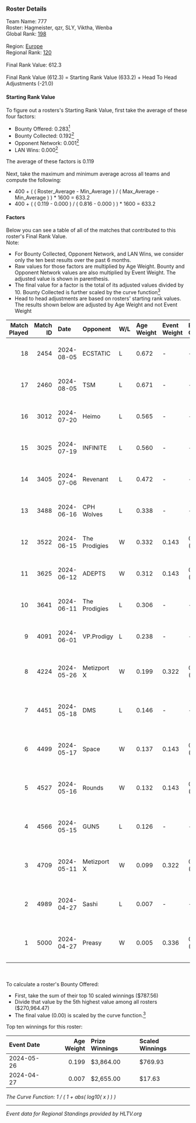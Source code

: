 ### Roster Details<br />
Team Name: 777<br />
Roster: Hagmeister, qzr, SLY, Viktha, Wenba<br />
Global Rank: [198](../../standings_global_2024_10_23.md)<br />
<br />
Region: [Europe]( ../../standings_europe_2024_10_23.md)<br />
Regional Rank: [120]( ../../standings_europe_2024_10_23.md)<br />
<br />
Final Rank Value:  612.3<br />
<br />
Final Rank Value (612.3) = Starting Rank Value (633.2) + Head To Head Adjustments (-21.0)<br />

#### Starting Rank Value<br />
To figure out a rosters's Starting Rank Value, first take the average of these four factors:<br />
- Bounty Offered: 0.283[<sup>1</sup>](#table2)
- Bounty Collected: 0.192[<sup>2</sup>](#table1)
- Opponent Network: 0.001[<sup>2</sup>](#table1)
- LAN Wins: 0.000[<sup>2</sup>](#table1)

The average of these factors is 0.119<br />
<br />
Next, take the maximum and minimum average across all teams and compute the following:<br />
- 400 + ( ( Roster_Average - Min_Average ) / ( Max_Average - Min_Average ) ) * 1600 = 633.2
- 400 + ( ( 0.119 - 0.000 ) / ( 0.816 - 0.000 ) ) * 1600 = 633.2


#### Factors<br />
Below you can see a table of all of the matches that contributed to this roster's Final Rank Value.<br />
Note:<br />

- For Bounty Collected, Opponent Network, and LAN Wins, we consider only the ten best results over the past 6 months.
- Raw values for those factors are multiplied by Age Weight. Bounty and Opponent Network values are also multiplied by Event Weight. The adjusted value is shown in parenthesis.
- The final value for a factor is the total of its adjusted values divided by 10. Bounty Collected is further scaled by the curve function[<sup>3</sup>](#curveFunction)
- Head to head adjustments are based on rosters' starting rank values. The results shown below are adjusted by Age Weight and not Event Weight
<span id="table1"></span><br />


| Match Played | Match ID | Date       | Opponent      | W/L | Age Weight | Event Weight | Bounty Collected | Opponent Network | LAN Wins  | H2H Adj. | Roster                                       |
| -: | -: | :- | :- | :- | :- | :- | :- | :- | :- | -: | :- |
|           18 |     2454 | 2024-08-05 | ECSTATIC      | L   | 0.672      | -            | -                | -                | -         |    -2.93 | Hagmeister, qzr, SLY, Viktha, Wenba          |
|           17 |     2460 | 2024-08-05 | TSM           | L   | 0.671      | -            | -                | -                | -         |    -2.61 | Hagmeister, qzr, SLY, Viktha, Wenba          |
|           16 |     3012 | 2024-07-20 | Heimo         | L   | 0.565      | -            | -                | -                | -         |    -8.36 | Hagmeister, qzr, SLY, Viktha, Wenba          |
|           15 |     3025 | 2024-07-19 | INFINITE      | L   | 0.560      | -            | -                | -                | -         |   -11.08 | Hagmeister, qzr, SLY, Viktha, Wenba          |
|           14 |     3405 | 2024-07-06 | Revenant      | L   | 0.472      | -            | -                | -                | -         |    -3.11 | Hagmeister, qzr, SLY, Viktha, Wenba          |
|           13 |     3488 | 2024-06-16 | CPH Wolves    | L   | 0.338      | -            | -                | -                | -         |    -2.94 | Hagmeister, qzr, SLY, Viktha, Wenba          |
|           12 |     3522 | 2024-06-15 | The Prodigies | W   | 0.332      | 0.143        | 0.008 (0.000)    | 0.027 (0.001)    | 0 (0.000) |     5.71 | Hagmeister, qzr, SLY, Viktha, Wenba          |
|           11 |     3625 | 2024-06-12 | ADEPTS        | W   | 0.312      | 0.143        | 0.001 (0.000)    | 0.037 (0.002)    | 0 (0.000) |     4.30 | Hagmeister, qzr, SLY, Viktha, Wenba          |
|           10 |     3641 | 2024-06-11 | The Prodigies | L   | 0.306      | -            | -                | -                | -         |    -4.31 | Hagmeister, qzr, SLY, Viktha, Wenba          |
|            9 |     4091 | 2024-06-01 | VP.Prodigy    | L   | 0.238      | -            | -                | -                | -         |    -2.41 | Affava, Hagmeister, qzr, Viktha, Wenba       |
|            8 |     4224 | 2024-05-26 | Metizport X   | W   | 0.199      | 0.322        | 0.002 (0.000)    | 0.004 (0.000)    | 0 (0.000) |     2.85 | Affava, Hagmeister, MadeInRed, Viktha, Wenba |
|            7 |     4451 | 2024-05-18 | DMS           | L   | 0.146      | -            | -                | -                | -         |    -1.02 | Affava, Hagmeister, MadeInRed, Viktha, Wenba |
|            6 |     4499 | 2024-05-17 | Space         | W   | 0.137      | 0.143        | 0.002 (0.000)    | 0.414 (0.008)    | 0 (0.000) |     3.02 | Affava, Hagmeister, MadeInRed, Viktha, Wenba |
|            5 |     4527 | 2024-05-16 | Rounds        | W   | 0.132      | 0.143        | 0.000 (0.000)    | 0.000 (0.000)    | 0 (0.000) |     0.88 | Affava, Hagmeister, MadeInRed, Viktha, Wenba |
|            4 |     4566 | 2024-05-15 | GUN5          | L   | 0.126      | -            | -                | -                | -         |    -0.47 | Affava, Hagmeister, MadeInRed, Viktha, Wenba |
|            3 |     4709 | 2024-05-11 | Metizport X   | W   | 0.099      | 0.322        | 0.002 (0.000)    | 0.004 (0.000)    | 0 (0.000) |     1.44 | Affava, Hagmeister, MadeInRed, Viktha, Wenba |
|            2 |     4989 | 2024-04-27 | Sashi         | L   | 0.007      | -            | -                | -                | -         |    -0.02 | Affava, Hagmeister, MadeInRed, Viktha, Wenba |
|            1 |     5000 | 2024-04-27 | Preasy        | W   | 0.005      | 0.336        | 0.003 (0.000)    | 0.147 (0.000)    | 0 (0.000) |     0.10 | Affava, Hagmeister, MadeInRed, Viktha, Wenba |

<br />
<span id="table2"></span><br />
To calculate a roster's Bounty Offered:<br />

- First, take the sum of their top 10 scaled winnings ($787.56)
- Divide that value by the 5th highest value among all rosters ($270,964.47)
- The final value (0.00) is scaled by the curve function.[<sup>3</sup>](#curveFunction)

Top ten winnings for this roster:<br />

| Event Date | Age Weight | Prize Winnings | Scaled Winnings |
| :- | -: | :- | :- |
| 2024-05-26 |      0.199 | $3,864.00      | $769.93         |
| 2024-04-27 |      0.007 | $2,655.00      | $17.63          |


<span id="curveFunction"></span>_The Curve Function: 1 / ( 1 + abs( log10( x ) ) )_<br />

---
_Event data for Regional Standings provided by HLTV.org_<br />
